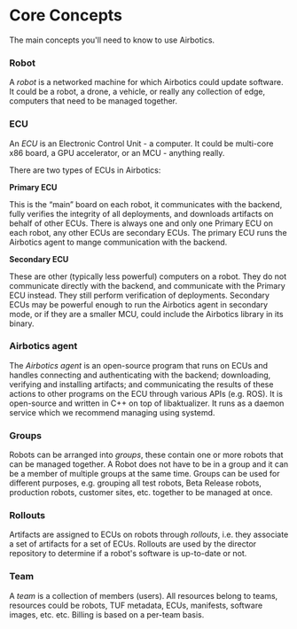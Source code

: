 # Core Concepts

The main concepts you'll need to know to use Airbotics.


### Robot 

A _robot_ is a networked machine for which Airbotics could update software. It could be a robot, a drone, a vehicle, or really any collection of edge, computers that need to be managed together.


### ECU

An _ECU_ is an Electronic Control Unit - a computer. It could be multi-core x86 board, a GPU accelerator, or an MCU - anything really.

There are two types of ECUs in Airbotics:

**Primary ECU**

This is the “main” board on each robot, it communicates with the backend, fully verifies the integrity of all deployments, and downloads artifacts on behalf of other ECUs. There is always one and only one Primary ECU on each robot, any other ECUs are secondary ECUs. The primary ECU runs the Airbotics agent to mange communication with the backend.

**Secondary ECU**

These are other (typically less powerful) computers on a robot. They do not communicate directly with the backend, and communicate with the Primary ECU instead. They still perform verification of deployments. Secondary ECUs may be powerful enough to run the Airbotics agent in secondary mode, or if they are a smaller MCU, could include the Airbotics library in its binary.


### Airbotics agent

The _Airbotics agent_ is an open-source program that runs on ECUs and handles connecting and authenticating with the backend; downloading, verifying and installing artifacts; and communicating the results of these actions to other programs on the ECU through various APIs (e.g. ROS). It is open-source and written in C++ on top of libaktualizer. It runs as a daemon service which we recommend managing using systemd.

### Groups

Robots can be arranged into _groups_, these contain one or more robots that can be managed together. A Robot does not have to be in a group and it can be a member of multiple groups at the same time. Groups can be used for different purposes, e.g. grouping all test robots, Beta Release robots, production robots, customer sites, etc. together to be managed at once.

### Rollouts

Artifacts are assigned to ECUs on robots through _rollouts_, i.e. they associate a set of artifacts for a set of ECUs. Rollouts are used by the director repository to determine if a robot's software is up-to-date or not.


### Team

A _team_ is a collection of members (users). All resources belong to teams, resources could be robots, TUF metadata, ECUs, manifests, software images, etc. etc. Billing is based on a per-team basis.